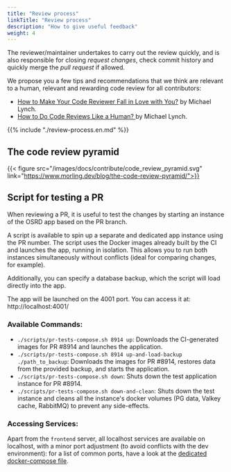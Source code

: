 ```yaml
---
title: "Review process"
linkTitle: "Review process"
description: "How to give useful feedback"
weight: 4
---
```


The reviewer/maintainer undertakes to carry out the review quickly, and is also responsible for closing _request changes_, check commit history and quickly merge the _pull request_ if allowed.

We propose you a few tips and recommendations that we think are relevant to a human, relevant and rewarding code review for all contributors:
- [How to Make Your Code Reviewer Fall in Love with You?](https://mtlynch.io/code-review-love/) by Michael Lynch.
- [How to Do Code Reviews Like a Human? ](https://mtlynch.io/human-code-reviews-1/) by Michael Lynch.

{{% include "./review-process.en.md" %}}

## The code review pyramid

{{< figure src="/images/docs/contribute/code_review_pyramid.svg" link="https://www.morling.dev/blog/the-code-review-pyramid/">}}

## Script for testing a PR

When reviewing a PR, it is useful to test the changes by starting an instance of the OSRD app based on the PR branch.

A script is available to spin up a separate and dedicated app instance using the PR number. The script uses the Docker images already built by the CI and launches the app, running in isolation. This allows you to run both instances simultaneously without conflicts (ideal for comparing changes, for example).

Additionally, you can specify a database backup, which the script will load directly into the app.

The app will be launched on the 4001 port. You can access it at: http://localhost:4001/

### Available Commands:

* `./scripts/pr-tests-compose.sh 8914 up`: Downloads the CI-generated images for PR #8914 and launches the application.
* `./scripts/pr-tests-compose.sh 8914 up-and-load-backup ./path_to_backup`: Downloads the images for PR #8914, restores data from the provided backup, and starts the application.
* `./scripts/pr-tests-compose.sh down`: Shuts down the test application instance for PR #8914.
* `./scripts/pr-tests-compose.sh down-and-clean`: Shuts down the test instance and cleans all the instance's docker volumes (PG data, Valkey cache, RabbitMQ) to prevent any side-effects.

### Accessing Services:

Apart from the `frontend` server, all localhost services are available on localhost, with a minor port adjustment (to avoid conflicts with the dev environment): for a list of common ports, have a look at the [dedicated docker-compose file](https://github.com/OpenRailAssociation/osrd/blob/dev/docker/docker-compose.pr-test.yml).
